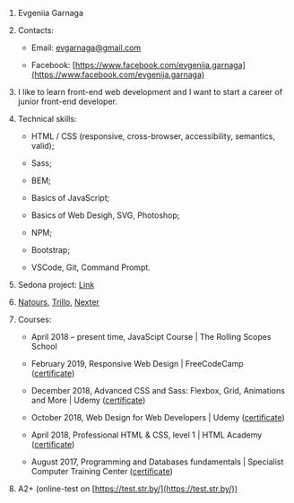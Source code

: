 1. Evgeniia Garnaga

2. Contacts:

    * Email: evgarnaga@gmail.com

    * Facebook: [https://www.facebook.com/evgenija.garnaga](https://www.facebook.com/evgenija.garnaga)

3. I like to learn front-end web development and I want to start a career of junior front-end developer.

4. Technical skills:

    * HTML / CSS (responsive, cross-browser, accessibility, semantics, valid);

    * Sass;

    * BEM;

    * Basics of JavaScript;

    * Basics of Web Desigh, SVG, Photoshop;

    * NPM;

    * Bootstrap;

    * VSCode, Git, Command Prompt.

5. Sedona project: [Link](https://github.com/egarnaga/511499-sedona)

6. [Natours](https://github.com/egarnaga/natours), [Trillo](https://github.com/egarnaga/trillo_project), [Nexter](https://github.com/egarnaga/nexter_project)

7. Courses:

    * April 2018 – present time, JavaScipt Course | The Rolling Scopes School

    * February 2019, Responsive Web Design | FreeCodeCamp ([certificate](https://www.freecodecamp.org/certification/egarnaga/responsive-web-design))

    * December 2018, Advanced CSS and Sass: Flexbox, Grid, Animations and More | Udemy ([certificate](https://www.udemy.com/certificate/UC-4UMINHLX/))

    * October 2018, Web Design for Web Developers | Udemy ([certificate](https://www.udemy.com/certificate/UC-7852JPSP/))

    * April 2018, Professional HTML & CSS, level 1 | HTML Academy ([certificate](https://assets.htmlacademy.ru/certificates/intensive/67/511499.pdf))

    * August 2017, Programming and Databases fundamentals | Specialist Computer Training Center ([certificate](https://www.specialist.ru/graduate/groupcert/1569309))

8. A2+ (online-test on [https://test.str.by/](https://test.str.by/))